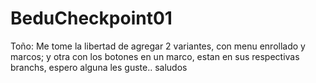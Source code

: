 # BeduCheckpoint01
Toño: Me tome la libertad de agregar 2 variantes, con menu enrollado y marcos; y otra con los botones en un marco, estan en sus respectivas branchs, espero alguna les guste.. saludos
